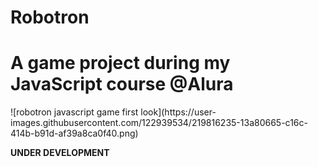 # Robotron
<h1>A game project during my JavaScript course @Alura</h1>
![robotron javascript game first look](https://user-images.githubusercontent.com/122939534/219816235-13a80665-c16c-414b-b91d-af39a8ca0f40.png)

**UNDER DEVELOPMENT**
